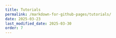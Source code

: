 ```yaml
---
title: Tutorials
permalink: /markdown-for-github-pages/tutorials/
date: 2025-03-23
last_modified_date: 2025-03-30
order: 7
---
```


